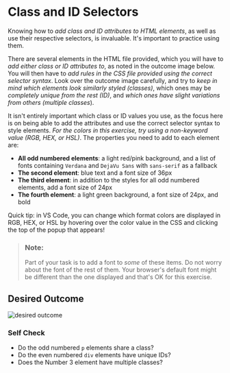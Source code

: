 # Class and ID Selectors
Knowing how to *add class and ID attributes to HTML elements*, as well as use their respective selectors, is invaluable. It's important to practice using them.

There are several elements in the HTML file provided, which you will have to *add either class or ID attributes to*, as noted in the outcome image below. You will then have to *add rules in the CSS file provided using the correct selector syntax*. Look over the outcome image carefully, and try to *keep in mind which elements look similarly styled (classes)*, which ones may be *completely unique from the rest (ID)*, and *which ones have slight variations from others (multiple classes*).

It isn't entirely important which class or ID values you use, as the focus here is on being able to add the attributes and use the correct selector syntax to style elements. *For the colors in this exercise, try using a non-keyword value (RGB, HEX, or HSL)*. The properties you need to add to each element are:

* **All odd numbered elements**: a light red/pink background, and a list of fonts containing `Verdana` and `DejaVu Sans` with `sans-serif` as a fallback
* **The second element**: blue text and a font size of 36px
* **The third element**: in addition to the styles for all odd numbered elements, add a font size of 24px
* **The fourth element**: a light green background, a font size of 24px, and bold

Quick tip: in VS Code, you can change which format colors are displayed in RGB, HEX, or HSL by hovering over the color value in the CSS and clicking the top of the popup that appears!

> ### Note:
> Part of your task is to add a font to _some_ of these items. Do not worry about the font of the rest of them. Your browser's default font might be different than the one displayed and that's OK for this exercise.

## Desired Outcome
![desired outcome](./desired-outcome.png)


### Self Check
- Do the odd numbered `p` elements share a class?
- Do the even numbered `div` elements have unique IDs?
- Does the Number 3 element have multiple classes?
